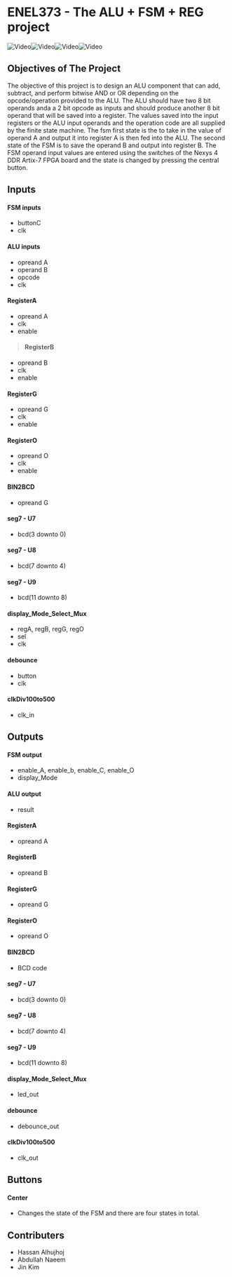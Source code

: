# ENEL373 - The ALU + FSM + REG project
![Video](wiki/demo1.gif)![Video](wiki/demo2.gif)![Video](wiki/demo3.gif)![Video](wiki/demo4.gif)

## Objectives of The Project
The objective of this project is to design an ALU component that can add, subtract, and perform bitwise AND or OR depending on the opcode/operation provided to the ALU.
The ALU should have two 8 bit operands anda a 2 bit opcode as inputs and should produce another 8 bit operand that will be saved into a register. 
The values saved into the input registers or the ALU input operands and the operation code are all supplied by the finite state machine. 
The fsm first state is the to take in the value of operand A and output it into register A is then fed into the ALU. 
The second state of the FSM is to save the operand B and output into register B. 
The FSM operand input values are entered using the switches of the Nexys 4 DDR Artix-7 FPGA board and the state is changed by pressing the central button.


## Inputs

#### FSM inputs
- buttonC
- clk

#### ALU inputs
- opreand A
- operand B
- opcode
- clk

#### RegisterA
- opreand A
- clk
- enable

> #### RegisterB
- opreand B
- clk
- enable

#### RegisterG
- opreand G
- clk
- enable

#### RegisterO
- opreand O
- clk
- enable

#### BIN2BCD
- opreand G

#### seg7 - U7
- bcd(3 downto 0)

#### seg7 - U8
- bcd(7 downto 4)

#### seg7 - U9
- bcd(11 downto 8)

#### display_Mode_Select_Mux
- regA, regB, regG, regO
- sel
- clk

#### debounce
- button
- clk

#### clkDiv100to500
- clk_in

## Outputs

#### FSM output
- enable_A, enable_b, enable_C, enable_O 
- display_Mode

#### ALU output
- result

#### RegisterA
- opreand A

#### RegisterB
- opreand B

#### RegisterG
- opreand G

#### RegisterO
- opreand O

#### BIN2BCD
- BCD code

#### seg7 - U7
- bcd(3 downto 0)

#### seg7 - U8
- bcd(7 downto 4)

#### seg7 - U9
- bcd(11 downto 8)

#### display_Mode_Select_Mux
- led_out

#### debounce
- debounce_out

#### clkDiv100to500
- clk_out

## Buttons

#### Center
- Changes the state of the FSM and there are four states in total.

## Contributers
* Hassan Alhujhoj
* Abdullah Naeem 
* Jin Kim
